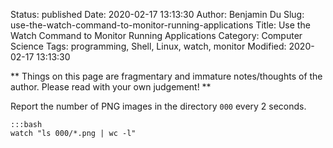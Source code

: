 Status: published
Date: 2020-02-17 13:13:30
Author: Benjamin Du
Slug: use-the-watch-command-to-monitor-running-applications
Title: Use the Watch Command to Monitor Running Applications
Category: Computer Science
Tags: programming, Shell, Linux, watch, monitor
Modified: 2020-02-17 13:13:30

**
Things on this page are fragmentary and immature notes/thoughts of the author.
Please read with your own judgement!
**

Report the number of PNG images in the directory `000` every 2 seconds.

    :::bash
    watch "ls 000/*.png | wc -l"
